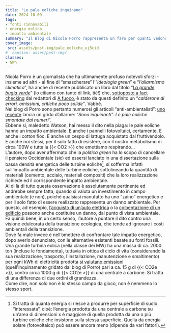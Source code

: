 ```yaml
---
title: "Le pale eoliche inquinano"
date: 2024-10-09
tags:
- fonti rinnovabili  
- energia eolica  
- impatto ambientale
summary: "Il Blog di Nicola Porro rappresenta un faro per quanti vedono nell’”*ideologia green*” una pericolosa minaccia per la società occidentale ed il nostro comfort. Qualche giorno fa ha lanciato un’accusa vibrante: le pale eoliche inquinano! "
cover_image:
 src: assets/post-img/pale_eoliche_uj5cid
#  caption: asset/post-img/
classes:
- GWh
---
```


Nicola Porro è un giornalista che ha ultimamente profuso notevoli sforzi \- insieme ad altri \- al fine di  “smascherare” l’”*ideologia green*” e “*l’allarmismo climatico*”, ha anche di recente pubblicato un libro dal titolo “[*La grande bugia verde*](https://www.nicolaporro.it/la-grande-bugia-verde-i-dati-che-smontano-pezzo-per-pezzo-i-dogmi-green/)” (lo citiamo con tanto di link, tiè\!) che, [sottoposto a fact checking](https://www.a-fuoco.it/p/il-fact-checking-del-libro-sul-clima) dai redattori di [A fuoco](https://www.a-fuoco.it/),  è stato da questi definito un  “*calderone di errori, omissioni, critiche poco solide”*. Vabbè.  
Nel blog di Porro sono pertanto numerosi gli articoli “anti-ambientalisti”: [uno recente](https://www.nicolaporro.it/sono-inquinanti-le-pale-eoliche-smontate-dai-numeri/) lancia un grido d’allarme: “*Sono inquinanti”. Le pale eoliche smontate dai numeri*”.   
Ebbene si, maledetto Watson, hai messo il dito nella piaga: le pale eoliche hanno un impatto ambientale. E anche i pannelli fotovoltaici, certamente. E anche i cotton fioc. E anche un cespo di lattuga acquistato dal fruttivendolo. E anche noi stessi, per il solo fatto di esistere, con il nostro metabolismo di circa 100W e tutta la {{< CO2 >}} che emettiamo respirando…  
L’autore, dopo aver affermato che la *politica green* ha lo scopo di cancellare il pensiero Occidentale (sic) ed essersi lanciato in una dissertazione sulla bassa densità energetica delle turbine eoliche[^1], si sofferma infatti sull’impatto ambientale delle turbine eoliche, sottolineando la quantità di materiali (cemento, acciaio, materiali compositi) che la loro realizzazione richiede ed il corrispondente impatto ambientale.   
Al di là di tutto questa osservazione è assolutamente pertinente ed andrebbe sempre fatta, quando si valuta un investimento in campo ambientale (e non), poiché qualsiasi manufatto ha uno “zaino” energetico e per il solo fatto di essere realizzato rappresenta un danno ambientale. Per questo, ad esempio, [l’acquisto di un’auto elettrica](https://resconda.it/articles/veicoli-elettrici-quale-impatto-ambientale/) o la [coibentazione di un edificio](https://resconda.it/articles/direttiva-eu-green-house/) possono anche costituire un danno, dal punto di vista ambientale. Fa quindi bene, in un certo senso, l’autore a puntare il dito contro una visione edulcorata della transizione ecologica, che tende ad ignorare i costi ambientali della transizione.   
Dove fa male invece è nell’omettere di confrontare tale impatto energetico, dopo averlo denunciato, con le alternative esistenti basate su fonti fossili.   
Una grande turbina eolica (nella classe dei MW) ha una massa di ca. 2000 ton (incluse le fondamenta), tuttavia in ottica di ciclo di vita (considerando la sua realizzazione, trasporto, l'installazione, manutenzione e smaltimento) per ogni kWh di elettricità prodotta [si valutano emissioni](https://reinvestproject.eu/wp-content/uploads/2019/11/OR_RE-INVEST_Life-cycle-GHG-emissions-of-renewable-and-non-renewable-electricity.pdf) (quell'inquinamento gridato dal blog di Porro) pari a ca. 15 g di {{< CO2e >}}, contro circa 1000 g  di {{< CO2e >}} di una centrale a carbone. Si tratta di una differenza di due ordini di grandezza.   
Come dire, non solo non è lo stesso campo da gioco, non è nemmeno lo stesso sport. 

[^1]: Si tratta di quanta energia si riesce a produrre per superficie di suolo “interessata”, cioè: l’energia prodotta da una centrale a carbone su un’area di dimensioni x è maggiore di quella prodotta da una o più turbine eoliche che insistono sulla stessa superficie. Quella da energia solare (fotovoltaico) può essere ancora meno (dipende da vari fattori).   